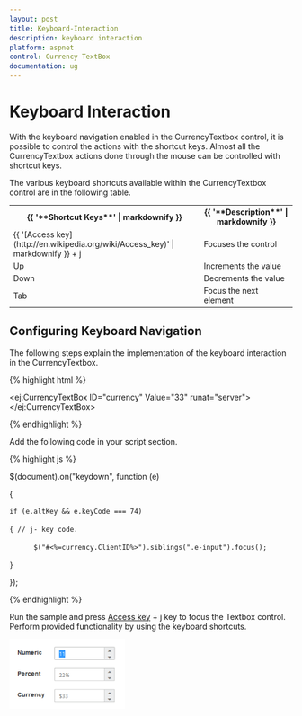 ```yaml
---
layout: post
title: Keyboard-Interaction
description: keyboard interaction
platform: aspnet
control: Currency TextBox
documentation: ug
---
```


# Keyboard Interaction

With the keyboard navigation enabled in the CurrencyTextbox control, it is possible to control the actions with the shortcut keys. Almost all the CurrencyTextbox actions done through the mouse can be controlled with shortcut keys.

The various keyboard shortcuts available within the CurrencyTextbox control are in the following table. 


<table>
<tr>
<th>
{{ '**Shortcut Keys**' | markdownify }}</th><th>
{{ '**Description**' | markdownify }}</th></tr>
<tr>
<td>
{{ '[Access key](http://en.wikipedia.org/wiki/Access_key)' | markdownify }} + j</td><td>
Focuses the control</td></tr>
<tr>
<td>
Up</td><td>
Increments the value</td></tr>
<tr>
<td>
Down</td><td>
Decrements the value</td></tr>
<tr>
<td>
Tab</td><td>
Focus the next element</td></tr>
</table>


## Configuring Keyboard Navigation

The following steps explain the implementation of the keyboard interaction in the CurrencyTextbox.

{% highlight html %}

<ej:CurrencyTextBox ID="currency" Value="33" runat="server"> </ej:CurrencyTextBox> 

{% endhighlight %}

Add the following code in your script section.

{% highlight js %}

$(document).on("keydown", function (e) 

{

    if (e.altKey && e.keyCode === 74) 

    { // j- key code.

          $("#<%=currency.ClientID%>").siblings(".e-input").focus();

    }

});



{% endhighlight %}

Run the sample and press [Access key](http://en.wikipedia.org/wiki/Access_key) + j key to focus the Textbox control. Perform provided functionality by using the keyboard shortcuts.

![](Keyboard-Interaction_images/Keyboard-Interaction_img1.png)



